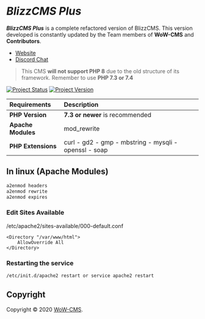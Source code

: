 # _BlizzCMS Plus_
**_BlizzCMS Plus_** is a complete refactored version of BlizzCMS. This version developed is constantly updated by the Team members of **WoW-CMS** and **Contributors**.

* [Website](https://wow-cms.com)
* [Discord Chat](https://discord.gg/vZG9vpS)

> This CMS **will not support PHP 8** due to the old structure of its framework. Remember to use **PHP 7.3 or 7.4**

[![Project Status](https://img.shields.io/badge/Status-Refactoring-red.svg?style=flat-square)](#)
[![Project Version](https://img.shields.io/badge/Version-1.1.0-green.svg?style=flat-square)](#)

| Requirements | Description |
| :----------- | :---------- |
| **PHP Version** | **7.3 or newer** is recommended |
| **Apache Modules** | mod_rewrite |
| **PHP Extensions** | curl - gd2 - gmp - mbstring - mysqli - openssl - soap |

## In linux (Apache Modules)

```sh
a2enmod headers
a2enmod rewrite
a2enmod expires
```

### Edit Sites Available
/etc/apache2/sites-available/000-default.conf

```
<Directory "/var/www/html">
	AllowOverride All
</Directory>
```

### Restarting the service

```sh
/etc/init.d/apache2 restart or service apache2 restart
```

## Copyright

Copyright © 2020 [WoW-CMS](https://wow-cms.com).
